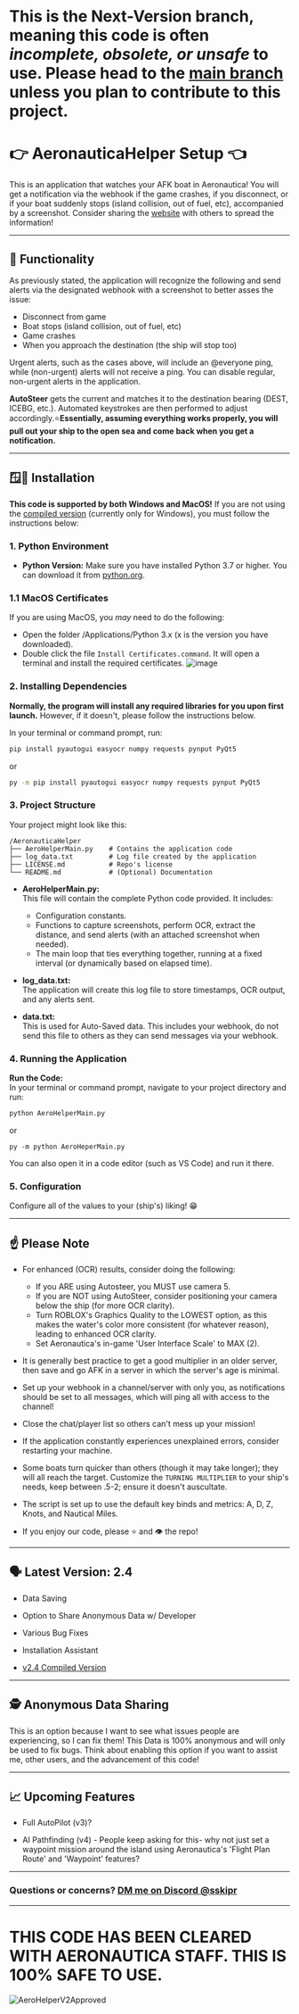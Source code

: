 # This is the Next-Version branch, meaning this code is often *incomplete, obsolete, or unsafe* to use. Please head to the [main branch](https://github.com/SSkipr/AeronauticaHelper) unless you plan to contribute to this project.


# 👉 AeronauticaHelper Setup 👈
This is an application that watches your AFK boat in Aeronautica! You will get a notification via the webhook if the game crashes, if you disconnect, or if your boat suddenly stops (island collision, out of fuel, etc), accompanied by a screenshot. Consider sharing the [website](https://aeronautica-helper.vercel.app/) with others to spread the information!

---

## 🧾 Functionality

As previously stated, the application will recognize the following and send alerts via the designated webhook with a screenshot to better asses the issue:
- Disconnect from game
- Boat stops (island collision, out of fuel, etc)
- Game crashes
- When you approach the destination (the ship will stop too)

Urgent alerts, such as the cases above, will include an @everyone ping, while (non-urgent) alerts will not receive a ping. You can disable regular, non-urgent alerts in the application.

**AutoSteer** gets the current and matches it to the destination bearing (DEST, ICEBG, etc.). Automated keystrokes are then performed to adjust accordingly.⭐**Essentially, assuming everything works properly, you will pull out your ship to the open sea and come back when you get a notification.**

---

## 🪟🍎 Installation
**This code is supported by both Windows and MacOS!**
If you are not using the [compiled version](https://github.com/SSkipr/AeronauticaHelper/releases) (currently only for Windows), you must follow the instructions below:

### 1. **Python Environment**

- **Python Version:** 
  Make sure you have installed Python 3.7 or higher. You can download it from [python.org](https://www.python.org/downloads/).

### 1.1 **MacOS Certificates**
If you are using MacOS, you *may* need to do the following:
- Open the folder /Applications/Python 3.x (x is the version you have downloaded).
- Double click the file `Install Certificates.command`. It will open a terminal and install the required certificates.
    ![image](https://github.com/user-attachments/assets/d41ea9b3-23ec-4a12-9ab6-793b75e2c779)

### 2. **Installing Dependencies**
**Normally, the program will install any required libraries for you upon first launch.** However, if it doesn't, please follow the instructions below.

In your terminal or command prompt, run:

```bash
pip install pyautogui easyocr numpy requests pynput PyQt5
```
or
```bash
py -m pip install pyautogui easyocr numpy requests pynput PyQt5
```

### 3. **Project Structure**
Your project might look like this:
```
/AeronauticaHelper
├── AeroHelperMain.py    # Contains the application code
├── log_data.txt         # Log file created by the application
├── LICENSE.md           # Repo's license
└── README.md            # (Optional) Documentation
```

- **AeroHelperMain.py:**  
  This file will contain the complete Python code provided. It includes:
  - Configuration constants.
  - Functions to capture screenshots, perform OCR, extract the distance, and send alerts (with an attached screenshot when needed).
  - The main loop that ties everything together, running at a fixed interval (or dynamically based on elapsed time).

- **log_data.txt:**  
  The application will create this log file to store timestamps, OCR output, and any alerts sent.

- **data.txt:**  
  This is used for Auto-Saved data. This includes your webhook, do not send this file to others as they can send messages via your webhook.


### 4. **Running the Application**
**Run the Code:**  
   In your terminal or command prompt, navigate to your project directory and run:
   ```bash
   python AeroHelperMain.py
   ```
  or
   ```
   py -m python AeroHeperMain.py
   ```

   You can also open it in a code editor (such as VS Code) and run it there.


### 5. **Configuration**
Configure all of the values to your (ship's) liking! 😁

  ---

## ☝️ Please Note

- For enhanced (OCR) results, consider doing the following:
    - If you ARE using Autosteer, you MUST use camera 5.
    - If you are NOT using AutoSteer, consider positioning your camera below the ship (for more OCR clarity).
    - Turn ROBLOX's Graphics Quality to the LOWEST option, as this makes the water's color more consistent (for whatever reason), leading to enhanced OCR clarity.
    - Set Aeronautica's in-game 'User Interface Scale' to MAX (2).

- It is generally best practice to get a good multiplier in an older server, then save and go AFK in a server in which the server's age is minimal.

- Set up your webhook in a channel/server with only you, as notifications should be set to all messages, which will ping all with access to the channel!

- Close the chat/player list so others can't mess up your mission!

- If the application constantly experiences unexplained errors, consider restarting your machine.

- Some boats turn quicker than others (though it may take longer); they will all reach the target. Customize the `TURNING MULTIPLIER` to your ship's needs, keep between .5-2; ensure it doesn't auscultate.

- The script is set up to use the default key binds and metrics: A, D, Z, Knots, and Nautical Miles.

- If you enjoy our code, please ⭐ and 👁️ the repo!

---

## 🗣️ Latest Version: 2.4

- Data Saving

- Option to Share Anonymous Data w/ Developer

- Various Bug Fixes

- Installation Assistant

- [v2.4 Compiled Version](https://github.com/SSkipr/AeronauticaHelper/releases)

---

## 🕵️ Anonymous Data Sharing

This is an option because I want to see what issues people are experiencing, so I can fix them! This Data is 100% anonymous and will only be used to fix bugs. Think about enabling this option if you want to assist me, other users, and the advancement of this code!

---

## 📈 Upcoming Features

- Full AutoPilot (v3)?

- AI Pathfinding (v4) - People keep asking for this- why not just set a waypoint mission around the island using Aeronautica's 'Flight Plan Route' and 'Waypoint' features?

---

### Questions or concerns? [DM me on Discord @sskipr](https://discord.gg/3adphMca)

---

# THIS CODE HAS BEEN CLEARED WITH AERONAUTICA STAFF. THIS IS 100% SAFE TO USE.
![AeroHelperV2Approved](https://github.com/user-attachments/assets/0778f8ec-c958-479e-938d-5bea5166b56b)
